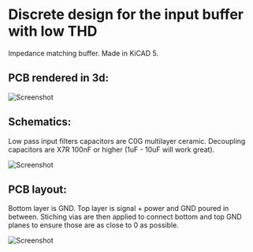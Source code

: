 # Discrete design for the input buffer with low THD

Impedance matching buffer. Made in KiCAD 5.

## PCB rendered in 3d:
![Screenshot](img/3d.png)

## Schematics:

Low pass input filters capacitors are C0G multilayer ceramic. 
Decoupling capacitors are X7R 100nF or higher (1uF - 10uF will work great).

![Screenshot](img/sch.png)

## PCB layout:

Bottom layer is GND. Top layer is signal + power and GND poured in between. Stiching vias are then applied to connect bottom and top GND planes to ensure those are as close to 0 as possible.

![Screenshot](img/pcb.png)

